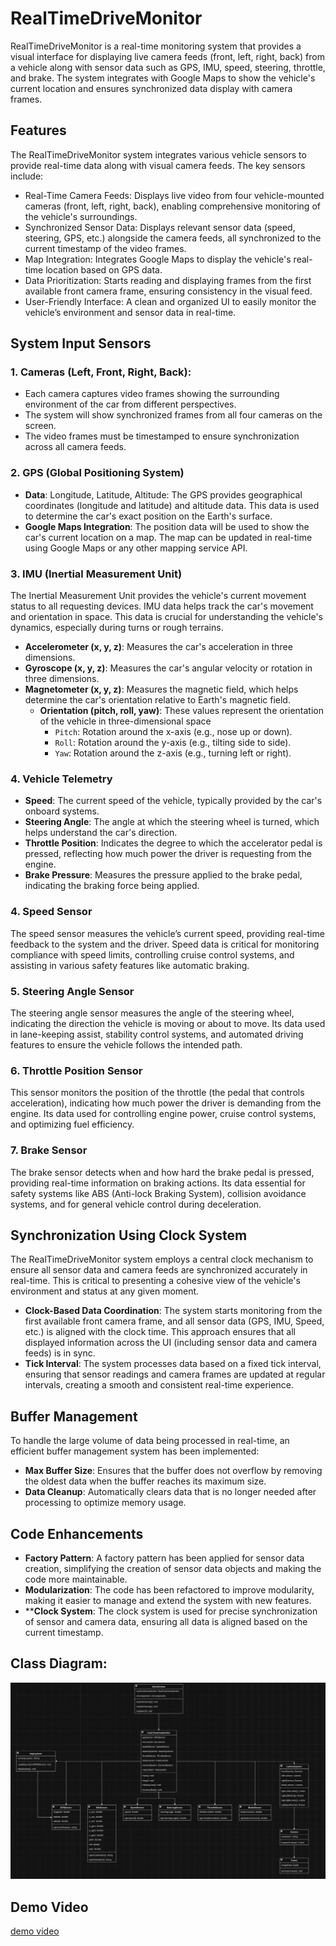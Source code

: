 # RealTimeDriveMonitor
RealTimeDriveMonitor is a real-time monitoring system that provides a visual interface for displaying live camera feeds (front, left, right, back) from a vehicle along with sensor data such as GPS, IMU, speed, steering, throttle, and brake. The system integrates with Google Maps to show the vehicle's current location and ensures synchronized data display with camera frames.


## Features
The RealTimeDriveMonitor system integrates various vehicle sensors to provide real-time data along with visual camera feeds. The key sensors include:

- Real-Time Camera Feeds: Displays live video from four vehicle-mounted cameras (front, left, right, back), enabling comprehensive monitoring of the vehicle's surroundings.
- Synchronized Sensor Data: Displays relevant sensor data (speed, steering, GPS, etc.) alongside the camera feeds, all synchronized to the current timestamp of the video frames.
- Map Integration: Integrates Google Maps to display the vehicle's real-time location based on GPS data.
- Data Prioritization: Starts reading and displaying frames from the first available front camera frame, ensuring consistency in the visual feed.
- User-Friendly Interface: A clean and organized UI to easily monitor the vehicle’s environment and sensor data in real-time.


## System Input Sensors

### 1. Cameras (Left, Front, Right, Back):
- Each camera captures video frames showing the surrounding environment of the car from different perspectives.
- The system will show synchronized frames from all four cameras on the screen.
- The video frames must be timestamped to ensure synchronization across all camera feeds.


### 2. GPS (Global Positioning System)
- **Data**: Longitude, Latitude, Altitude: The GPS provides geographical coordinates (longitude and latitude) and altitude data. This data is used to determine the car's exact position on the Earth's surface.
- **Google Maps Integration**: The position data will be used to show the car's current location on a map. The map can be updated in real-time using Google Maps or any other mapping service API.


### 3. IMU (Inertial Measurement Unit)
The Inertial Measurement Unit provides the vehicle's current movement status to all requesting devices. IMU data helps track the car's movement and orientation in space. This data is crucial for understanding the vehicle's dynamics, especially during turns or rough terrains.

- **Accelerometer (x, y, z)**: Measures the car's acceleration in three dimensions.
- **Gyroscope (x, y, z)**: Measures the car's angular velocity or rotation in three dimensions.
- **Magnetometer (x, y, z)**: Measures the magnetic field, which helps determine the car's orientation relative to Earth's magnetic field.
    - **Orientation (pitch, roll, yaw)**:  These values represent the orientation of the vehicle in three-dimensional space
        - `Pitch`: Rotation around the x-axis (e.g., nose up or down).
        - `Roll`: Rotation around the y-axis (e.g., tilting side to side).
        - `Yaw`: Rotation around the z-axis (e.g., turning left or right).

### 4. Vehicle Telemetry
- **Speed**: The current speed of the vehicle, typically provided by the car's onboard systems.
- **Steering Angle**: The angle at which the steering wheel is turned, which helps understand the car's direction.
- **Throttle Position**: Indicates the degree to which the accelerator pedal is pressed, reflecting how much power the driver is requesting from the engine.
- **Brake Pressure**: Measures the pressure applied to the brake pedal, indicating the braking force being applied.


### 4. Speed Sensor
The speed sensor measures the vehicle’s current speed, providing real-time feedback to the system and the driver. Speed data is critical for monitoring compliance with speed limits, controlling cruise control systems, and assisting in various safety features like automatic braking.

### 5. Steering Angle Sensor
The steering angle sensor measures the angle of the steering wheel, indicating the direction the vehicle is moving or about to move. Its data used in lane-keeping assist, stability control systems, and automated driving features to ensure the vehicle follows the intended path.

### 6. Throttle Position Sensor
This sensor monitors the position of the throttle (the pedal that controls acceleration), indicating how much power the driver is demanding from the engine. Its data used for controlling engine power, cruise control systems, and optimizing fuel efficiency.

### 7. Brake Sensor
The brake sensor detects when and how hard the brake pedal is pressed, providing real-time information on braking actions. Its data essential for safety systems like ABS (Anti-lock Braking System), collision avoidance systems, and for general vehicle control during deceleration.

## Synchronization Using Clock System
The RealTimeDriveMonitor system employs a central clock mechanism to ensure all sensor data and camera feeds are synchronized accurately in real-time. This is critical to presenting a cohesive view of the vehicle's environment and status at any given moment.

- **Clock-Based Data Coordination**: The system starts monitoring from the first available front camera frame, and all sensor data (GPS, IMU, Speed, etc.) is aligned with the clock time. This approach ensures that all displayed information across the UI (including sensor data and camera feeds) is in sync.
- **Tick Interval**: The system processes data based on a fixed tick interval, ensuring that sensor readings and camera frames are updated at regular intervals, creating a smooth and consistent real-time experience.

## Buffer Management
To handle the large volume of data being processed in real-time, an efficient buffer management system has been implemented:

- **Max Buffer Size**: Ensures that the buffer does not overflow by removing the oldest data when the buffer reaches its maximum size.
- **Data Cleanup**: Automatically clears data that is no longer needed after processing to optimize memory usage.

## Code Enhancements
- **Factory Pattern**: A factory pattern has been applied for sensor data creation, simplifying the creation of sensor data objects and making the code more maintainable.
- **Modularization**: The code has been refactored to improve modularity, making it easier to manage and extend the system with new features.
- ****Clock System**: The clock system is used for precise synchronization of sensor and camera data, ensuring all data is aligned based on the current timestamp.


## Class Diagram:

![alt text](image.png)

## Demo Video
[demo video](demo.webm)
